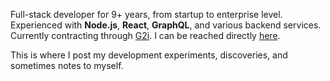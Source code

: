 Full-stack developer for 9+ years, from startup to enterprise level. Experienced with **Node.js**, **React**, **GraphQL**, and various backend services. Currently contracting through [G2i](https://www.g2i.co/). I can be reached directly [here](https://docs.google.com/forms/d/1cjybA6U5zbha9KErQbOC61QMviYzK1jXOtb4vtvFpOc/edit).

This is where I post my development experiments, discoveries, and sometimes notes to myself.
